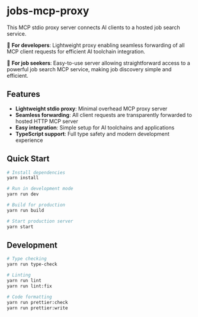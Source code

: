 # jobs-mcp-proxy

This MCP stdio proxy server connects AI clients to a hosted job search service.

🔧 **For developers**: Lightweight proxy enabling seamless forwarding of all MCP client requests for efficient AI toolchain integration.

👔 **For job seekers**: Easy-to-use server allowing straightforward access to a powerful job search MCP service, making job discovery simple and efficient.

## Features

- **Lightweight stdio proxy**: Minimal overhead MCP proxy server
- **Seamless forwarding**: All client requests are transparently forwarded to hosted HTTP MCP server
- **Easy integration**: Simple setup for AI toolchains and applications
- **TypeScript support**: Full type safety and modern development experience

## Quick Start

```bash
# Install dependencies
yarn install

# Run in development mode
yarn run dev

# Build for production
yarn run build

# Start production server
yarn start
```

## Development

```bash
# Type checking
yarn run type-check

# Linting
yarn run lint
yarn run lint:fix

# Code formatting
yarn run prettier:check
yarn run prettier:write
```
